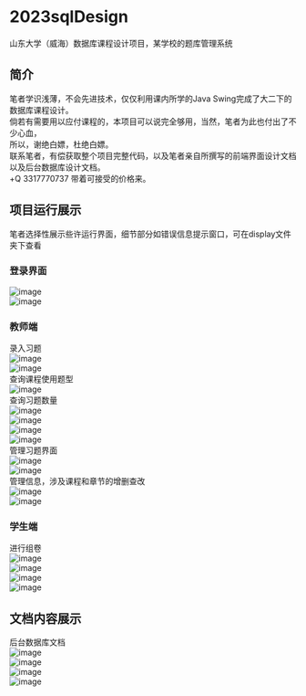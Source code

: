 # 2023sqlDesign
山东大学（威海）数据库课程设计项目，某学校的题库管理系统
## 简介
笔者学识浅薄，不会先进技术，仅仅利用课内所学的Java Swing完成了大二下的数据库课程设计。  
倘若有需要用以应付课程的，本项目可以说完全够用，当然，笔者为此也付出了不少心血，  
所以，谢绝白嫖，杜绝白嫖。  
联系笔者，有偿获取整个项目完整代码，以及笔者亲自所撰写的前端界面设计文档以及后台数据库设计文档。  
+Q 3317770737 带着可接受的价格来。  
## 项目运行展示
笔者选择性展示些许运行界面，细节部分如错误信息提示窗口，可在display文件夹下查看  
### 登录界面  
![image](https://github.com/sqh4088/2023sqlDesign/blob/main/display/%E7%99%BB%E5%BD%95%E7%95%8C%E9%9D%A2.png)  
![image](https://github.com/sqh4088/2023sqlDesign/blob/main/display/%E6%95%99%E5%B8%88%E8%B4%A6%E5%8F%B7%E6%88%96%E5%AF%86%E7%A0%81%E9%94%99%E8%AF%AF.png)  
### 教师端
录入习题  
![image](https://github.com/sqh4088/2023sqlDesign/blob/main/display/teacher/Insert/%E6%8C%89%E7%AB%A0%E8%8A%82%E5%BD%95%E5%85%A5.png)  
![image](https://github.com/sqh4088/2023sqlDesign/blob/main/display/teacher/Insert/%E6%8C%89%E9%A2%98%E5%9E%8B%E5%BD%95%E5%85%A5.png)  
查询课程使用题型  
![image](https://github.com/sqh4088/2023sqlDesign/blob/main/display/teacher/SearchType/%E6%9F%A5%E8%AF%A2%E8%AF%BE%E7%A8%8B%E4%BD%BF%E7%94%A8%E9%A2%98%E5%9E%8B.png)  
查询习题数量  
![image](https://github.com/sqh4088/2023sqlDesign/blob/main/display/teacher/SearchQuantity/%E6%9F%A5%E8%AF%A2%E5%90%84%E9%A2%98%E5%9E%8B%E6%95%B0%E9%87%8F.png)  
![image](https://github.com/sqh4088/2023sqlDesign/blob/main/display/teacher/SearchQuantity/%E6%9F%A5%E8%AF%A2%E5%90%84%E7%AB%A0%E8%8A%82%E6%95%B0%E9%87%8F.png)  
![image](https://github.com/sqh4088/2023sqlDesign/blob/main/display/teacher/SearchQuantity/%E5%90%84%E7%AB%A0%E8%8A%82%E6%95%B0%E9%87%8F%E9%A5%BC%E7%8A%B6%E5%9B%BE.png)  
![image](https://github.com/sqh4088/2023sqlDesign/blob/main/display/teacher/SearchQuantity/%E5%90%84%E9%A2%98%E5%9E%8B%E6%95%B0%E9%87%8F%E6%9F%B1%E7%8A%B6%E5%9B%BE.png)  
管理习题界面  
![image](https://github.com/sqh4088/2023sqlDesign/blob/main/display/teacher/manageExercise/%E7%AE%A1%E7%90%86%E4%B9%A0%E9%A2%98%E7%95%8C%E9%9D%A2.png)  
![image](https://github.com/sqh4088/2023sqlDesign/blob/main/display/teacher/manageExercise/%E4%BF%AE%E6%94%B9%E4%B9%A0%E9%A2%98.png)  
管理信息，涉及课程和章节的增删查改  
![image](https://github.com/sqh4088/2023sqlDesign/blob/main/display/teacher/manageInformation/%E8%AF%BE%E7%A8%8B%E7%AE%A1%E7%90%86.png)  
![image](https://github.com/sqh4088/2023sqlDesign/blob/main/display/teacher/manageInformation/%E7%AB%A0%E8%8A%82%E7%AE%A1%E7%90%86.png)  
### 学生端
进行组卷  
![image](https://github.com/sqh4088/2023sqlDesign/blob/main/display/student/makeExam/%E7%BB%84%E5%8D%B7%E9%9C%80%E6%B1%82.png)  
![image](https://github.com/sqh4088/2023sqlDesign/blob/main/display/student/makeExam/%E8%AF%95%E5%8D%B7%E8%AF%A6%E6%83%85%E7%95%8C%E9%9D%A2.png)  
![image](https://github.com/sqh4088/2023sqlDesign/blob/main/display/student/makeExam/%E7%AD%94%E6%A1%88%E8%AF%A6%E6%83%85%E7%95%8C%E9%9D%A2.png)  
![image](https://github.com/sqh4088/2023sqlDesign/blob/main/display/student/makeExam/%E8%AF%95%E5%8D%B7%E5%AF%BC%E5%87%BA%E7%95%8C%E9%9D%A2.png)  
## 文档内容展示
后台数据库文档  
![image]()  
![image]()  
![image]()  
![image]()  
